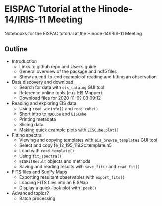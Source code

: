 # EISPAC Tutorial at the Hinode-14/IRIS-11 Meeting
Notebooks for the EISPAC tutorial at the Hinode-14/IRIS-11 Meeting

## Outline
* Introduction
  * Links to github repo and User's guide
  * General overview of the package and hdf5 files
  * Show an end-to-end example of reading and fitting an observation
* Data discovery and download
  * Search for data with `eis_catalog` GUI tool
  * Reference online tools (e.g. EIS Mapper)
  * Download files for 2020-11-09 03:09:12
* Reading and exploring EIS data
  * Using `read_wininfo()` and `read_cube()`
  * Short intro to `NDCube` and `EISCube`
  * Printing metadata
  * Slicing data
  * Making quick example plots with `EISCube.plot()`
* Fitting spectra
  * Viewing and copying templates with `eis_browse_templates` GUI tool
  * Select and copy fe_12_195_119.2c.template.h5
  * Load with `read_template()`
  * Using `fit_spectra()`
  * `EISFitResult` objects and methods
  * Saving and reading results with `save_fit()` and `read_fit()`
* FITS files and SunPy Maps
  * Exporting resultant observables with `export_fits()`
  * Loading FITS files into an EISMap
  * Display a quick-look plot with `.peek()`
* Advanced topics?
  * Batch processing
